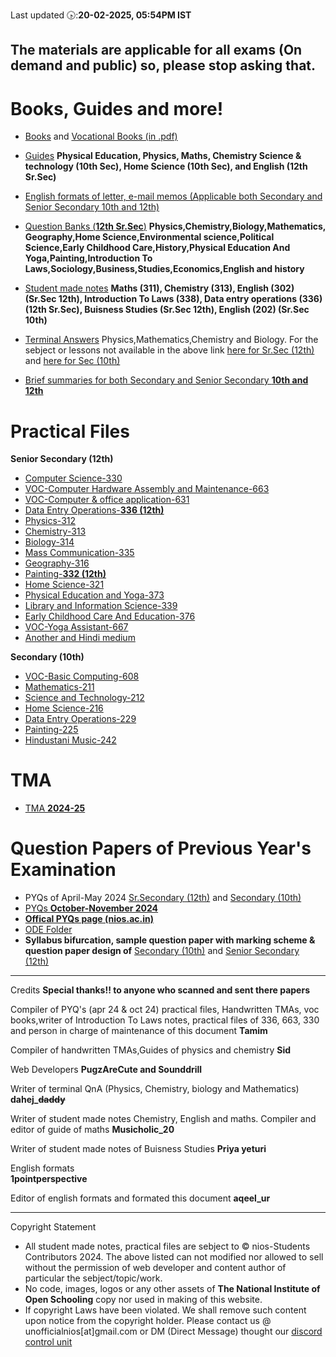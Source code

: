 Last updated 🕟:**20-02-2025, 05:54PM IST**

The materials are applicable for all exams (On demand and public) so, please stop asking that.
----

# Books, Guides and more!
- [Books](https://nios.ac.in/online-course-material.aspx) and [Vocational Books (in .pdf)](https://drive.google.com/drive/folders/10yjMKD5XLDjPqNbYba6V1nL-EvabkRTi)

- [Guides](https://drive.google.com/drive/folders/1Y4fr5EDyuxpoapeeQHkqvkki11fdBeZV)
**Physical Education, Physics, Maths, Chemistry Science & technology (10th Sec), Home Science (10th Sec), and English (12th Sr.Sec)**
- [English formats of letter, e-mail memos (Applicable both Secondary and Senior Secondary 10th and 12th)](https://drive.google.com/file/d/16_x7g3z3xabTg_a1eRRZBhVV8LLhFiD1/view?usp=drivesdk)

- [Question Banks (**12th Sr.Sec**)](https://drive.google.com/drive/folders/1BUGHbC5k6UpgkfrdY3FWd47MzJ0SJM8r) **Physics,Chemistry,Biology,Mathematics, Geography,Home Science,Environmental science,Political Science,Early Childhood Care,History,Physical Education And Yoga,Painting,Introduction To Laws,Sociology,Business,Studies,Economics,English and history**
- [Student made notes](https://drive.google.com/drive/folders/1ttDPhDMNFK3uRudaJWie83mTeVgvmGo_?usp=drive_link)
**Maths (311), Chemistry (313), English (302) (Sr.Sec 12th), Introduction To Laws (338), Data entry operations (336) (12th Sr.Sec), Buisness Studies (Sr.Sec 12th), English (202) (Sr.Sec 10th)**

- [Terminal Answers](https://drive.google.com/drive/folders/1QxgVf9rmN91oStaDyrM_2IXtsFgZCL-K?usp=drive_link) Physics,Mathematics,Chemistry and Biology. For the sebject or lessons not available in the above link [here for Sr.Sec (12th)](https://brainly.in/textbook-solutions/book-sets/s-nios-board/c-class-12) and [here for Sec (10th)](https://brainly.in/textbook-solutions/book-sets/s-nios-board/c-class-10)
- [Brief summaries for both Secondary and Senior Secondary **10th and 12th**](https://www.flexiprep.com/NIOS-Notes/)

# Practical Files
**Senior Secondary (12th)**
- [Computer Science-330](https://drive.google.com/drive/folders/1B4LC8LNbWwBj6i1u6VBKf4LzDcfGD1UX)
- [VOC-Computer Hardware Assembly and Maintenance-663](https://drive.google.com/drive/folders/1FePkpftsoo63xWzrQDX6mFYVivPkb4kL)
- [VOC-Computer & office application-631](https://drive.google.com/file/d/165UaWHD_6GEG8igXil3k7Fgi5tymbXJT/view?usp=drivesdk)
- [Data Entry Operations-**336 (12th)**](https://drive.google.com/drive/folders/1K5O8mtX-NXT-ezFsqh3ZsA0IdrJQ1SeU)
- [Physics-312](https://drive.google.com/file/d/1Tch83yqj_tKsHOzExcl1dMGCxSJKvAYb/view?usp=drivesdk)
- [Chemistry-313](https://drive.google.com/file/d/1ztU0LXRhlxP-Vztslwhh9-51Wjxn20wo/view?usp=drivesdk)
- [Biology-314](https://drive.google.com/file/d/1ooRji1IkWJ8OwPGnSqkMkPk2jmSSuXRX/view?usp=drivesdk)
- [Mass Communication-335](https://drive.google.com/file/d/15yFRnuislqd8L_Yy6Adln0mi6UWXmYlz/view?usp=drivesdk)
- [Geography-316](https://drive.google.com/file/d/1siXW5NvqsjoItMmtHnW98jb6g0BAKUks/view?usp=drivesdk)
- [Painting-**332 (12th)**](https://drive.google.com/file/d/1iTsm4f8ilwStpYmSv8-LD32YoY1erlgs/view?usp=drivesdk)
- [Home Science-321](https://drive.google.com/file/d/1IFmpCY7m1380q8Q6b_Fr7-aZkE1jtn9R/view?usp=drivesdk)
- [Physical Education and Yoga-373](https://drive.google.com/file/d/1uP8wLf8CWOa2ycGFyqpOtNuiWZMc2hdS/view?usp=drivesdk)
- [Library and Information Science-339](https://drive.google.com/drive/folders/1gmlUhPul53yaXm4eWGqQygnX_KgIJNpB)
- [Early Childhood Care And Education-376](https://drive.google.com/drive/folders/1gmlUhPul53yaXm4eWGqQygnX_KgIJNpB)
- [VOC-Yoga Assistant-667](https://drive.google.com/drive/folders/1ow4Bpx6-tR8tT2IXnFFX7AwAJpyj7sy2)
- [Another and Hindi medium](https://drive.google.com/drive/folders/1gmlUhPul53yaXm4eWGqQygnX_KgIJNpB)

**Secondary (10th)**
- [VOC-Basic
Computing-608](https://drive.google.com/file/d/1ByDCX_yhvUg-SXHroICBEaNCUzaPHwYI/view?usp=drivesdk)
- [Mathematics-211](https://drive.google.com/file/d/1COtvhOvihS9KGYoovy7MDEwJSQ0Mlpto/view?usp=drivesdk)
- [Science and Technology-212](https://drive.google.com/file/d/1CQjoWeaSodtl7tWtN_zSD2AlzvR-CgMR/view?usp=drivesdk)
- [Home Science-216](https://drive.google.com/file/d/1CSfwcKQqPBNpipuRN7RHdC0A6fTt2E2c/view?usp=drivesdk)
- [Data Entry Operations-229](https://drive.google.com/file/d/1CFHXYQevcDmHvOZIKDH7bHF3ke3zAmFU/view?usp=drivesdk)
- [Painting-225](https://drive.google.com/file/d/1CVP97PPwJWSzi9H4kmFV-9c1Aq7eOeAT/view?usp=drivesdk)
- [Hindustani Music-242](https://drive.google.com/file/d/1COrk-cKspzgXb0k4NnpjIebOtrvwPutI/view?usp=drivesdk)
# TMA
- [TMA **2024-25**](https://drive.google.com/drive/folders/1QPWsCnWQl6BRnUZwvC41ZAzkqy_XJ7q7?usp=drive_link) 
# Question Papers of Previous Year's Examination
- PYQs of April-May 2024 [Sr.Secondary (12th)](https://drive.google.com/drive/folders/1pPiI4xloWBmxJ05zej-b-WDO2KzyKlnr) and [Secondary (10th)](https://drive.google.com/drive/folders/1TeVxkTpZndUQNLPmUMGjQaekqa6-D7QC)
- [PYQs **October-November 2024**](https://drive.google.com/drive/folders/1upgHPV4moRE72l4IHVCE9FpkNMbF8Kvh)
- [**Offical PYQs page (nios.ac.in)**](https://nios.ac.in/student-information-section/question-paper-of-previous-year-examination-academic.aspx)
- [ODE Folder](https://drive.google.com/drive/folders/15Ze19-paWosIyQF0LdCoBA5WQg6OxHFk?usp=drive_link)
- **Syllabus bifurcation, sample question paper with marking scheme & question paper design of** [Secondary (10th)](https://nios.ac.in/online-course-material/secondary-courses.aspx) and [Senior Secondary (12th)](https://nios.ac.in/online-course-material/sr-secondary-courses.aspx) 
_______________
Credits 
**Special thanks!! to anyone who scanned and sent there papers**

Compiler of PYQ's (apr 24 & oct 24) practical files, Handwritten TMAs, voc books,writer of Introduction To Laws notes, practical files of 336, 663, 330 and person in charge of maintenance of this document 
**Tamim**

Compiler of handwritten TMAs,Guides of physics and chemistry
**Sid**

Web Developers
**PugzAreCute and Sounddrill**

Writer of terminal QnA (Physics, Chemistry, biology and Mathematics) **dahej_~~daddy~~**

Writer of student made notes Chemistry, English and maths. Compiler and editor of guide of maths 
**Musicholic_20**

Writer of student made notes of Buisness Studies **Priya yeturi**

English formats             
**1pointperspective**

Editor of english formats and formated this document 
**aqeel_ur**
_______________
Copyright Statement

* All  student made notes, practical files are sebject to © nios-Students Contributors 2024. The above listed can not
modified nor allowed to sell without the permission of web developer and content author of particular the sebject/topic/work.
* No code, images, logos or any other assets of **The National Institute of Open Schooling** copy nor used in making of this website.
* If copyright Laws have been violated. We shall remove such content upon notice from the copyright holder. Please contact us @ unofficialnios[at]gmail.com or DM (Direct Message) thought our [discord control unit](malito:hello@nios-students.pages.dev)
